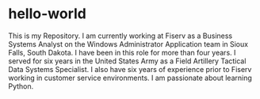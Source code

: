 # hello-world
This is my Repository.
I am currently working at Fiserv as a Business Systems Analyst on the Windows Administrator Application team in Sioux Falls, South Dakota. I have been in this role for more than four years. I served for six years in the United States Army as a Field Artillery Tactical Data Systems Specialist. I also have six years of experience prior to Fiserv working in customer service environments. I am passionate about learning Python.
